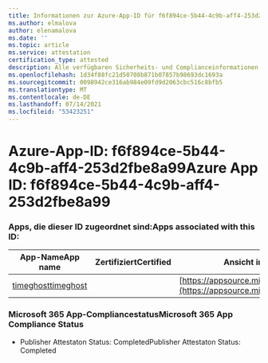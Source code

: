 ```yaml
---
title: Informationen zur Azure-App-ID für f6f894ce-5b44-4c9b-aff4-253d2fbe8a99
ms.author: elmalova
author: elenamalova
ms.date: ''
ms.topic: article
ms.service: attestation
certification_type: attested
description: Alle verfügbaren Sicherheits- und Complianceinformationen für f6f894ce-5b44-4c9b-aff4-253d2fbe8a99.
ms.openlocfilehash: 1d34f88fc21d50708b871b07857b98693dc1693a
ms.sourcegitcommit: 0098942ce316ab984e09fd9d2063cbc516c8bfb5
ms.translationtype: MT
ms.contentlocale: de-DE
ms.lasthandoff: 07/14/2021
ms.locfileid: "53423251"
---
```

# <a name="azure-app-id-f6f894ce-5b44-4c9b-aff4-253d2fbe8a99"></a><span data-ttu-id="cfeea-103">Azure-App-ID: f6f894ce-5b44-4c9b-aff4-253d2fbe8a99</span><span class="sxs-lookup"><span data-stu-id="cfeea-103">Azure App ID: f6f894ce-5b44-4c9b-aff4-253d2fbe8a99</span></span>


### <a name="apps-associated-with-this-id"></a><span data-ttu-id="cfeea-104">Apps, die dieser ID zugeordnet sind:</span><span class="sxs-lookup"><span data-stu-id="cfeea-104">Apps associated with this ID:</span></span>
| <span data-ttu-id="cfeea-105">**App-Name**</span><span class="sxs-lookup"><span data-stu-id="cfeea-105">**App name**</span></span> | <span data-ttu-id="cfeea-106">**Zertifiziert**</span><span class="sxs-lookup"><span data-stu-id="cfeea-106">**Certified**</span></span> | <span data-ttu-id="cfeea-107">**Ansicht in AppSource**</span><span class="sxs-lookup"><span data-stu-id="cfeea-107">**View in AppSource**</span></span> |
|-|-|-|
| [<span data-ttu-id="cfeea-108">timeghost</span><span class="sxs-lookup"><span data-stu-id="cfeea-108">timeghost</span></span>](https://docs.microsoft.com/en-us/microsoft-365-app-certification/forward/WA200001532) |  | [https://appsource.microsoft.com/product/office/WA200001532](https://appsource.microsoft.com/product/office/WA200001532) |

### <a name="microsoft-365-app-compliance-status"></a><span data-ttu-id="cfeea-109">Microsoft 365 App-Compliancestatus</span><span class="sxs-lookup"><span data-stu-id="cfeea-109">Microsoft 365 App Compliance Status</span></span>
- <span data-ttu-id="cfeea-110">Publisher Attestaton Status: Completed</span><span class="sxs-lookup"><span data-stu-id="cfeea-110">Publisher Attestaton Status: Completed</span></span>
